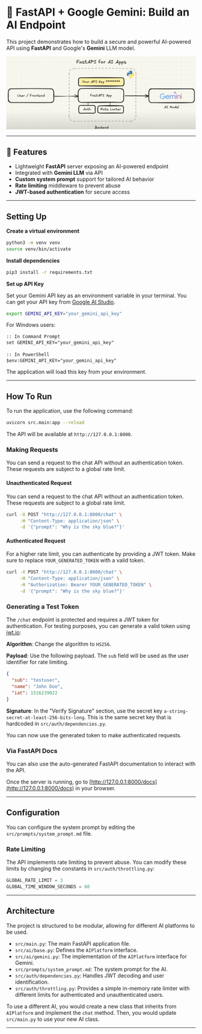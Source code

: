 # 🚀 FastAPI + Google Gemini: Build an AI Endpoint

This project demonstrates how to build a secure and powerful AI-powered API using **FastAPI** and Google's **Gemini** LLM model.

![FastAPI-For-AI-Apps-image](./FastAPI_for_AI_Apps.png)

---

## 📌 Features

- Lightweight **FastAPI** server exposing an AI-powered endpoint
- Integrated with **Gemini LLM** via API
- **Custom system prompt** support for tailored AI behavior
- **Rate limiting** middleware to prevent abuse
- **JWT-based authentication** for secure access

---

## Setting Up

**Create a virtual environment**

```bash
python3 -m venv venv
source venv/bin/activate
```

**Install dependencies**

```bash
pip3 install -r requirements.txt
```

**Set up API Key**

Set your Gemini API key as an environment variable in your terminal. You can get your API key from [Google AI Studio](https://aistudio.google.com/app/apikey).

```bash
export GEMINI_API_KEY="your_gemini_api_key"
```

For Windows users:

```batch
:: In Command Prompt
set GEMINI_API_KEY="your_gemini_api_key"

:: In PowerShell
$env:GEMINI_API_KEY="your_gemini_api_key"
```

The application will load this key from your environment.

---

## How To Run

To run the application, use the following command:

```bash
uvicorn src.main:app --reload
```

The API will be available at `http://127.0.0.1:8000`.

### Making Requests

You can send a request to the chat API without an authentication token. These requests are subject to a global rate limit.

#### Unauthenticated Request

You can send a request to the chat API without an authentication token. These requests are subject to a global rate limit.

```bash
curl -X POST "http://127.0.0.1:8000/chat" \
     -H "Content-Type: application/json" \
     -d '{"prompt": "Why is the sky blue?"}'
```

#### Authenticated Request

For a higher rate limit, you can authenticate by providing a JWT token. Make sure to replace `YOUR_GENERATED_TOKEN` with a valid token.

```bash
curl -X POST "http://127.0.0.1:8000/chat" \
     -H "Content-Type: application/json" \
     -H "Authorization: Bearer YOUR_GENERATED_TOKEN" \
     -d '{"prompt": "Why is the sky blue?"}'
```

### Generating a Test Token

The `/chat` endpoint is protected and requires a JWT token for authentication. For testing purposes, you can generate a valid token using [jwt.io](https://jwt.io/):

**Algorithm**: Change the algorithm to `HS256`.

**Payload**: Use the following payload. The `sub` field will be used as the user identifier for rate limiting.

```json
{
  "sub": "testuser",
  "name": "John Doe",
  "iat": 1516239022
}
```

**Signature**: In the "Verify Signature" section, use the secret key `a-string-secret-at-least-256-bits-long`. This is the same secret key that is hardcoded in `src/auth/dependencies.py`.

You can now use the generated token to make authenticated requests.

### Via FastAPI Docs

You can also use the auto-generated FastAPI documentation to interact with the API.

Once the server is running, go to [http://127.0.0.1:8000/docs](http://127.0.0.1:8000/docs) in your browser.

---

## Configuration

You can configure the system prompt by editing the `src/prompts/system_prompt.md` file.

### Rate Limiting

The API implements rate limiting to prevent abuse. You can modify these limits by changing the constants in `src/auth/throttling.py`:

```python
GLOBAL_RATE_LIMIT = 3
GLOBAL_TIME_WINDOW_SECONDS = 60
```

---

## Architecture

The project is structured to be modular, allowing for different AI platforms to be used.

- `src/main.py`: The main FastAPI application file.
- `src/ai/base.py`: Defines the `AIPlatform` interface.
- `src/ai/gemini.py`: The implementation of the `AIPlatform` interface for Gemini.
- `src/prompts/system_prompt.md`: The system prompt for the AI.
- `src/auth/dependencies.py`: Handles JWT decoding and user identification.
- `src/auth/throttling.py`: Provides a simple in-memory rate limiter with different limits for authenticated and unauthenticated users.

To use a different AI, you would create a new class that inherits from `AIPlatform` and implement the `chat` method. Then, you would update `src/main.py` to use your new AI class.

---
